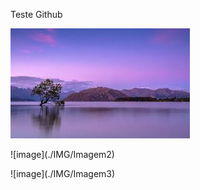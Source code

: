 <p> Teste Github </p>

![image](./IMG/Imagem1.jfif)
<p> </p>
![image](./IMG/Imagem2)
<p> </p>
![image](./IMG/Imagem3)
